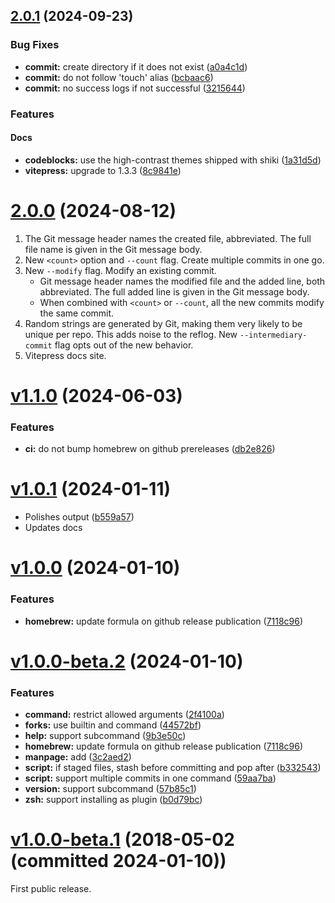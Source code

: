 ## [2.0.1](https://github.com/olets/git-random/compare/v2.0.0...v2.0.1) (2024-09-23)


### Bug Fixes

* **commit:** create directory if it does not exist ([a0a4c1d](https://github.com/olets/git-random/commit/a0a4c1d5dcb108d1cc873bd369199efa10489acf))
* **commit:** do not follow 'touch' alias ([bcbaac6](https://github.com/olets/git-random/commit/bcbaac6c96bbd7762f39ea68ba3405439419b7a7))
* **commit:** no success logs if not successful ([3215644](https://github.com/olets/git-random/commit/32156448e991c9b5f4b6c23360f4eeb61dc82839))


### Features

#### Docs

* **codeblocks:** use the high-contrast themes shipped with shiki ([1a31d5d](https://github.com/olets/git-random/commit/1a31d5d920dbd9fe050f60f963bf0ef1ae57f71b))
* **vitepress:** upgrade to 1.3.3 ([8c9841e](https://github.com/olets/git-random/commit/8c9841e85f7af8bd2a0acc2958bbd0e5fdaafb38))



# [2.0.0](https://github.com/olets/git-random/compare/v1.1.0...v2.0.0) (2024-08-12)

1. The Git message header names the created file, abbreviated. The full file name is given in the Git message body.
1. New `<count>` option and `--count` flag. Create multiple commits in one go.
1. New `--modify` flag. Modify an existing commit.
    - Git message header names the modified file and the added line, both abbreviated. The full added line is given in the Git message body.
    - When combined with `<count>` or `--count`, all the new commits modify the same commit.
1. Random strings are generated by Git, making them very likely to be unique per repo. This adds noise to the reflog. New `--intermediary-commit` flag opts out of the new behavior.
1. Vitepress docs site.


# [v1.1.0](https://github.com/olets/git-random/compare/v1.0.1...v1.1.0) (2024-06-03)

### Features

* **ci:** do not bump homebrew on github prereleases ([db2e826](https://github.com/olets/git-random/commit/db2e8266d622c7bee6438d097f304b5d44ff68ca))



# [v1.0.1](https://github.com/olets/git-random/compare/v1.0.0...v1.0.1) (2024-01-11)

- Polishes output ([b559a57](https://github.com/olets/git-random/commit/b559a57f1ef4b47f1bc69132542da4d1f46adfe6))
- Updates docs



# [v1.0.0](https://github.com/olets/git-random/compare/v1.0.0-beta.2) (2024-01-10)


### Features

* **homebrew:** update formula on github release publication ([7118c96](https://github.com/olets/git-random/commit/7118c96b61834e7a243e046c78c3ef82ab2ed629))



# [v1.0.0-beta.2](https://github.com/olets/git-random/compare/v1.0.0-beta.1...v1.0.0-beta.2) (2024-01-10)


### Features

* **command:** restrict allowed arguments ([2f4100a](https://github.com/olets/git-random/commit/2f4100a423e2fcd7c965cd76d7196c37633a9971))
* **forks:** use builtin and command ([44572bf](https://github.com/olets/git-random/commit/44572bfa0c180a35f71055afa8dcfea2f249a214))
* **help:** support subcommand ([9b3e50c](https://github.com/olets/git-random/commit/9b3e50c4b82f9cbf748660fc5ba29371fd2581a6))
* **homebrew:** update formula on github release publication ([7118c96](https://github.com/olets/git-random/commit/7118c96b61834e7a243e046c78c3ef82ab2ed629))
* **manpage:** add ([3c2aed2](https://github.com/olets/git-random/commit/3c2aed2a476fab2acc7920a22d7ac3c7a38dad5e))
* **script:** if staged files, stash before committing and pop after ([b332543](https://github.com/olets/git-random/commit/b332543231792b35813cc958f21268968c1f9dd3))
* **script:** support multiple commits in one command ([59aa7ba](https://github.com/olets/git-random/commit/59aa7baf08f980bd4bbe2e3a63e05a1034fa4088))
* **version:** support subcommand ([57b85c1](https://github.com/olets/git-random/commit/57b85c1125fd2c107803bd90f7dae76592f4b456))
* **zsh:** support installing as plugin ([b0d79bc](https://github.com/olets/git-random/commit/b0d79bcdc66ed85d98c2224b01524e4b4c059ae5))



# [v1.0.0-beta.1](https://github.com/olets/git-random/compare/initial...v1.0.0-beta.1) (2018-05-02 (committed 2024-01-10))

First public release.
